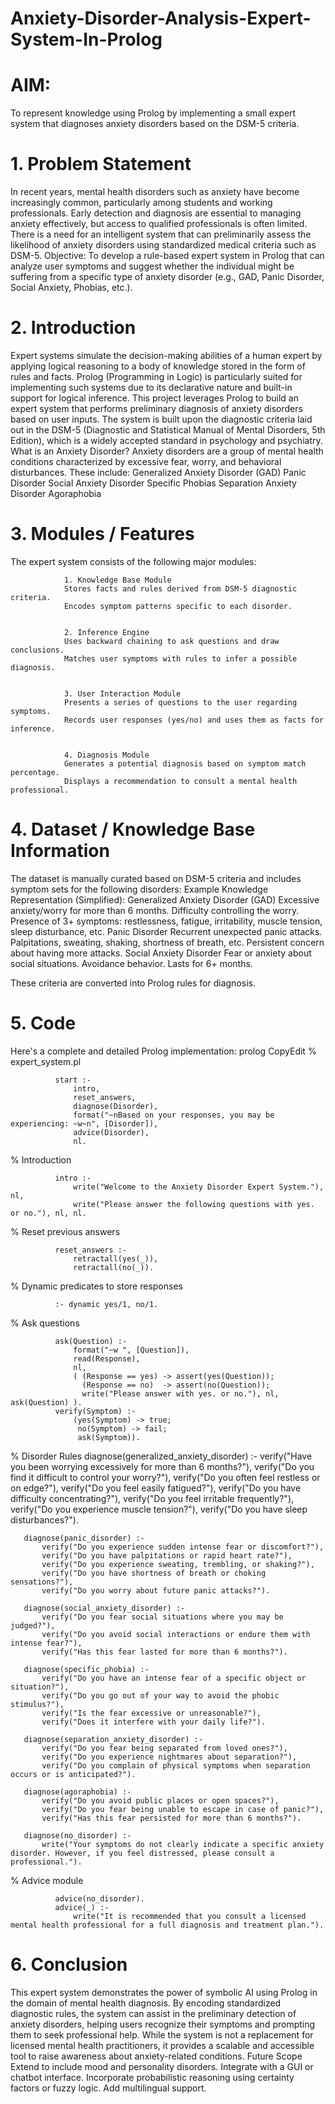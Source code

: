 # Anxiety-Disorder-Analysis-Expert-System-In-Prolog

# AIM:
To represent knowledge using Prolog by implementing a small expert system that diagnoses anxiety disorders based on the DSM-5 criteria.



# 1. Problem Statement
In recent years, mental health disorders such as anxiety have become increasingly common, particularly among students and working professionals. Early detection and diagnosis are essential to managing anxiety effectively, but access to qualified professionals is often limited. There is a need for an intelligent system that can preliminarily assess the likelihood of anxiety disorders using standardized medical criteria such as DSM-5.
Objective:
To develop a rule-based expert system in Prolog that can analyze user symptoms and suggest whether the individual might be suffering from a specific type of anxiety disorder (e.g., GAD, Panic Disorder, Social Anxiety, Phobias, etc.).



# 2. Introduction
Expert systems simulate the decision-making abilities of a human expert by applying logical reasoning to a body of knowledge stored in the form of rules and facts. Prolog (Programming in Logic) is particularly suited for implementing such systems due to its declarative nature and built-in support for logical inference.
This project leverages Prolog to build an expert system that performs preliminary diagnosis of anxiety disorders based on user inputs. The system is built upon the diagnostic criteria laid out in the DSM-5 (Diagnostic and Statistical Manual of Mental Disorders, 5th Edition), which is a widely accepted standard in psychology and psychiatry.
What is an Anxiety Disorder?
Anxiety disorders are a group of mental health conditions characterized by excessive fear, worry, and behavioral disturbances. These include:
Generalized Anxiety Disorder (GAD)
Panic Disorder
Social Anxiety Disorder
Specific Phobias
Separation Anxiety Disorder
Agoraphobia



# 3. Modules / Features
The expert system consists of the following major modules:
       
                1. Knowledge Base Module
                Stores facts and rules derived from DSM-5 diagnostic criteria.
                Encodes symptom patterns specific to each disorder.
                
                
                2. Inference Engine
                Uses backward chaining to ask questions and draw conclusions.
                Matches user symptoms with rules to infer a possible diagnosis.
                
                
                3. User Interaction Module
                Presents a series of questions to the user regarding symptoms.
                Records user responses (yes/no) and uses them as facts for inference.
                
                
                4. Diagnosis Module
                Generates a potential diagnosis based on symptom match percentage.
                Displays a recommendation to consult a mental health professional.





# 4. Dataset / Knowledge Base Information
The dataset is manually curated based on DSM-5 criteria and includes symptom sets for the following disorders:
Example Knowledge Representation (Simplified):
                Generalized Anxiety Disorder (GAD)
                Excessive anxiety/worry for more than 6 months.
                Difficulty controlling the worry.
                Presence of 3+ symptoms: restlessness, fatigue, irritability, muscle tension, sleep disturbance, etc.
                Panic Disorder
                Recurrent unexpected panic attacks.
                Palpitations, sweating, shaking, shortness of breath, etc.
                Persistent concern about having more attacks.
Social Anxiety Disorder
Fear or anxiety about social situations.
Avoidance behavior.
Lasts for 6+ months.

These criteria are converted into Prolog rules for diagnosis.





# 5. Code
Here's a complete and detailed Prolog implementation:
prolog
CopyEdit
       % expert_system.pl

              start :-
                  intro,
                  reset_answers,
                  diagnose(Disorder),
                  format("~nBased on your responses, you may be experiencing: ~w~n", [Disorder]),
                  advice(Disorder),
                  nl.


% Introduction
       
              intro :-
                  write("Welcome to the Anxiety Disorder Expert System."), nl,
                  write("Please answer the following questions with yes. or no."), nl, nl.

% Reset previous answers

              reset_answers :-
                  retractall(yes(_)),
                  retractall(no(_)).


% Dynamic predicates to store responses

              :- dynamic yes/1, no/1.

% Ask questions

              ask(Question) :-
                  format("~w ", [Question]),
                  read(Response),
                  nl,
                  ( (Response == yes) -> assert(yes(Question));
                    (Response == no)  -> assert(no(Question)); 
                    write("Please answer with yes. or no."), nl, ask(Question) ).
              verify(Symptom) :-
                  (yes(Symptom) -> true;
                   no(Symptom) -> fail;
                   ask(Symptom)).


% Disorder Rules
       diagnose(generalized_anxiety_disorder) :-
           verify("Have you been worrying excessively for more than 6 months?"),
           verify("Do you find it difficult to control your worry?"),
           verify("Do you often feel restless or on edge?"),
           verify("Do you feel easily fatigued?"),
           verify("Do you have difficulty concentrating?"),
           verify("Do you feel irritable frequently?"),
           verify("Do you experience muscle tension?"),
           verify("Do you have sleep disturbances?").
       
       diagnose(panic_disorder) :-
           verify("Do you experience sudden intense fear or discomfort?"),
           verify("Do you have palpitations or rapid heart rate?"),
           verify("Do you experience sweating, trembling, or shaking?"),
           verify("Do you have shortness of breath or choking sensations?"),
           verify("Do you worry about future panic attacks?").
       
       diagnose(social_anxiety_disorder) :-
           verify("Do you fear social situations where you may be judged?"),
           verify("Do you avoid social interactions or endure them with intense fear?"),
           verify("Has this fear lasted for more than 6 months?").
       
       diagnose(specific_phobia) :-
           verify("Do you have an intense fear of a specific object or situation?"),
           verify("Do you go out of your way to avoid the phobic stimulus?"),
           verify("Is the fear excessive or unreasonable?"),
           verify("Does it interfere with your daily life?").
       
       diagnose(separation_anxiety_disorder) :-
           verify("Do you fear being separated from loved ones?"),
           verify("Do you experience nightmares about separation?"),
           verify("Do you complain of physical symptoms when separation occurs or is anticipated?").
       
       diagnose(agoraphobia) :-
           verify("Do you avoid public places or open spaces?"),
           verify("Do you fear being unable to escape in case of panic?"),
           verify("Has this fear persisted for more than 6 months?").
       
       diagnose(no_disorder) :-
           write("Your symptoms do not clearly indicate a specific anxiety disorder. However, if you feel distressed, please consult a professional.").


% Advice module

              advice(no_disorder).
              advice(_) :-
                  write("It is recommended that you consult a licensed mental health professional for a full diagnosis and treatment plan.").



# 6. Conclusion
This expert system demonstrates the power of symbolic AI using Prolog in the domain of mental health diagnosis. By encoding standardized diagnostic rules, the system can assist in the preliminary detection of anxiety disorders, helping users recognize their symptoms and prompting them to seek professional help.
While the system is not a replacement for licensed mental health practitioners, it provides a scalable and accessible tool to raise awareness about anxiety-related conditions.
Future Scope
Extend to include mood and personality disorders.
Integrate with a GUI or chatbot interface.
Incorporate probabilistic reasoning using certainty factors or fuzzy logic.
Add multilingual support.



